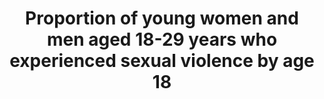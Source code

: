 ---
data_non_statistical: true
goal_meta_link: http://unstats.un.org/sdgs/files/metadata-compilation/Metadata-Goal-16.pdf
graph_title: Proportion of young women and men aged 18-29 years who experienced sexual
  violence by age 18
graph_type: null
has_metadata: true
indicator: 16.2.3
indicator_definition: This indicator provides the proportion of young women and men
  aged 18-24 years who report having experienced any sexual violence by age 18. It
  is calculated by dividing the number of young women and men aged 18-24 years who
  report having experienced any sexual violence by age 18 by the total number of young
  women and men aged 18-24 years, respectively, in the population.
indicator_name: Proportion of young women and men aged 18-29 years who experienced
  sexual violence by age 18
indicator_sort_order: 16-02-03
indicator_variable: null
layout: indicator
national_geographical_coverage: United States
permalink: /16-2-3/
published: true
rationale_interpretation: "While it is recognized that this indicator captures only\
  \ one of the gravest forms of violence against children rather than being inclusive\
  \ of all forms, it can be considered a proxy indicator that reflects a key aspect\
  \ of the change we want to observe in order to achieve the target of elimination\
  \ of VAC. \nThe right of children to protection from all forms of violence is enshrined\
  \ in the Convention on the Rights of the Child and its Optional Protocols. 'Sexual\
  \ violence' as defined in General Comment No. 13 on the Convention of the Rights\
  \ of the Child, accessible here: http://www2.ohchr.org/english/bodies/crc/docs/CRC.C.GC.13_en.pdf"
reporting_status: notstarted
sdg_goal: 16
source_active_1: true
source_notes_1: null
source_title_1: null
target: End abuse, exploitations, trafficking and all forms of violence against and
  torture of children.
target_id: '16.2'
title: Proportion of young women and men aged 18-29 years who experienced sexual violence
  by age 18
un_custodial_agency: UNICEF  (Partnering Agencies:UNSD, UNODC)
un_designated_tier: '2'
variable_description: null
variable_notes: null
---
